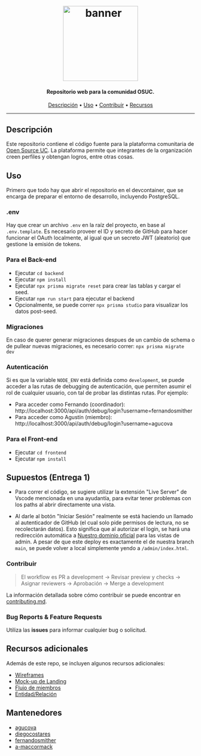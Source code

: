<h1 align="center">
  <br>
  <a href=#><img src="https://osuc.dev/img/min-icon.svg" width="200px" alt="banner"></a>
</h1>

<h4 align="center"> Repositorio web para la comunidad OSUC. </h4>

<p align="center">
     <!-- Badges Here -->
</p>

<p align="center">
  <a href="#Descripción">Descripción</a> •
  <a href="#Uso">Uso</a> •
  <a href="#Contribuir">Contribuir</a> •
  <a href="#Recursos-adicionales">Recursos</a>
</p>

---

## Descripción

Este repositorio contiene el código fuente para la plataforma comunitaria de [Open Source UC](https://osuc.dev). La plataforma permite que integrantes de la organización creen perfiles y obtengan logros, entre otras cosas.

## Uso

Primero que todo hay que abrir el repositorio en el devcontainer, que se encarga de preparar el entorno de desarrollo, incluyendo PostgreSQL.

### .env

Hay que crear un archivo `.env` en la raíz del proyecto, en base al `.env.template`. Es necesario proveer el ID y secreto de GitHub para hacer funcionar el OAuth localmente, al igual que un secreto JWT (aleatorio) que gestione la emisión de tokens.

### Para el Back-end
- Ejecutar `cd backend`
- Ejecutar `npm install`
- Ejecutar `npx prisma migrate reset` para crear las tablas y cargar el seed.
- Ejecutar `npm run start` para ejecutar el backend
- Opcionalmente, se puede correr `npx prisma studio` para visualizar los datos post-seed.

### Migraciones
En caso de querer generar migraciones despues de un cambio de schema o de pullear nuevas migraciones, es necesario correr: `npx prisma migrate dev`

### Autenticación
Si es que la variable `NODE_ENV` está definida como `development`, se puede acceder a las rutas de debugging de autenticación, que permiten asumir el rol de cualquier usuario, con tal de probar las distintas rutas. Por ejemplo:

- Para acceder como Fernando (coordinador): http://localhost:3000/api/auth/debug/login?username=fernandosmither
- Para acceder como Agustín (miembro): http://localhost:3000/api/auth/debug/login?username=agucova

### Para el Front-end

- Ejecutar `cd frontend`
- Ejecutar `npm install`

## Supuestos (Entrega 1)

* Para correr el código, se sugiere utilizar la extensión "Live Server" de Vscode mencionada en una ayudantía, para evitar tener problemas con los paths al abrir directamente una vista.

* Al darle al botón "Iniciar Sesión" realmente se está haciendo un llamado al autenticador de GitHub (el cual solo pide permisos de lectura, no se recolectarán datos). Esto significa que al autorizar el login, se hará una redirección automática a [Nuestro dominio oficial](https://perfiles.osuc.dev) para las vistas de admin. A pesar de que este deploy es exactamente el de nuestra branch `main`, se puede volver a local simplemente yendo a `/admin/index.html`.

### Contribuir

> El workflow es PR a development -> Revisar preview y checks -> Asignar reviewers -> Aprobación -> Merge a development

La información detallada sobre cómo contribuir se puede encontrar en [contributing.md](contributing.md).

### Bug Reports & Feature Requests

Utiliza las **issues** para informar cualquier bug o solicitud.

## Recursos adicionales

Además de este repo, se incluyen algunos recursos adicionales:

- [Wireframes](https://www.figma.com/file/yaM1qmubPm9Uy92E2MCrI7/Mock-ups)
- [Mock-up de Landing](https://www.figma.com/file/lGAFeFU1kSXCeEmchjH3Go/Landing-Page)
- [Flujo de miembros](https://www.figma.com/file/v88a4QTAT3G3LkCUNjSYU5/Flujo-de-Miembros)
- [Entidad/Relación](https://www.figma.com/file/xokpKRa9Wuvo90PYIsIioE/E%2FR-OSUC-Profiles)

## Mantenedores

- [agucova](https://www.github.com/agucova)
- [diegocostares](https://www.github.com/diegocostares)
- [fernandosmither](https://www.github.com/fernandosmither)
- [a-maccormack](https://www.github.com/a-maccormack)
